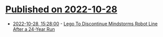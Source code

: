 # [Published on 2022-10-28](index.md)

* [2022-10-28, 15:28:00](https://news.slashdot.org/story/22/10/28/1529211/lego-to-discontinue-mindstorms-robot-line-after-a-24-year-run?utm_source=rss1.0mainlinkanon&utm_medium=feed) - [Lego To Discontinue Mindstorms Robot Line After a 24-Year Run](https://news.slashdot.org/story/22/10/28/1529211/lego-to-discontinue-mindstorms-robot-line-after-a-24-year-run?utm_source=rss1.0mainlinkanon&utm_medium=feed)
